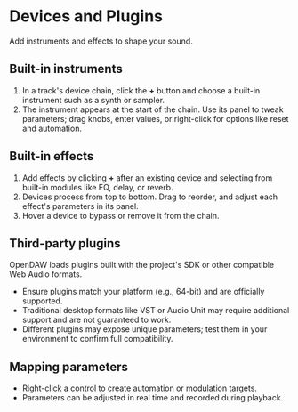 # Devices and Plugins

Add instruments and effects to shape your sound.

## Built-in instruments

1. In a track's device chain, click the **+** button and choose a built-in instrument such as a synth or sampler.
2. The instrument appears at the start of the chain. Use its panel to tweak parameters; drag knobs, enter values, or right-click for options like reset and automation.

## Built-in effects

1. Add effects by clicking **+** after an existing device and selecting from built-in modules like EQ, delay, or reverb.
2. Devices process from top to bottom. Drag to reorder, and adjust each effect's parameters in its panel.
3. Hover a device to bypass or remove it from the chain.

## Third-party plugins

OpenDAW loads plugins built with the project's SDK or other compatible Web Audio formats.

- Ensure plugins match your platform (e.g., 64-bit) and are officially supported.
- Traditional desktop formats like VST or Audio Unit may require additional support and are not guaranteed to work.
- Different plugins may expose unique parameters; test them in your environment to confirm full compatibility.

## Mapping parameters

- Right-click a control to create automation or modulation targets.
- Parameters can be adjusted in real time and recorded during playback.
